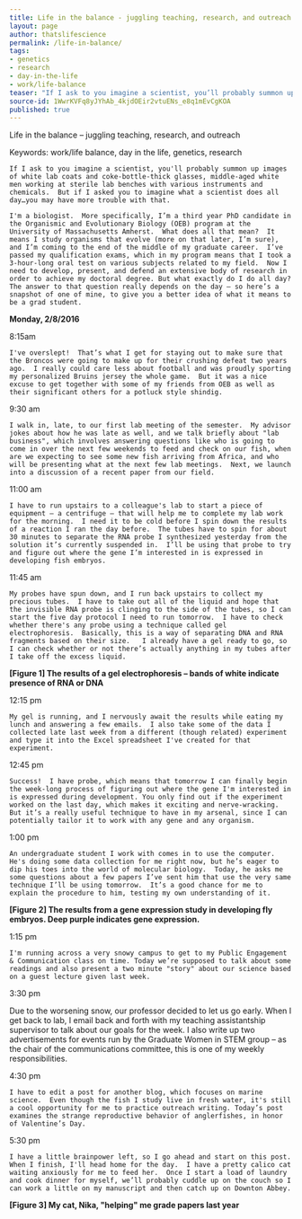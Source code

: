 ```yaml
---
title: Life in the balance - juggling teaching, research, and outreach
layout: page
author: thatslifescience
permalink: /life-in-balance/
tags:
- genetics
- research
- day-in-the-life
- work/life-balance
teaser: "If I ask to you imagine a scientist, you’ll probably summon up images of white lab coats and coke-bottle-thick glasses, middle-aged white men working at sterile lab benches with various instruments and chemicals.  But if I asked you to imagine what a scientist does all day…you may have more trouble with that."
source-id: 1WwrKVFq8yJYhAb_4kjdOEir2vtuENs_e8q1mEvCgKOA
published: true
---
```

Life in the balance – juggling teaching, research, and outreach

Keywords: work/life balance, day in the life, genetics, research

	If I ask to you imagine a scientist, you'll probably summon up images of white lab coats and coke-bottle-thick glasses, middle-aged white men working at sterile lab benches with various instruments and chemicals.  But if I asked you to imagine what a scientist does all day…you may have more trouble with that.

	I'm a biologist.  More specifically, I’m a third year PhD candidate in the Organismic and Evolutionary Biology (OEB) program at the University of Massachusetts Amherst.  What does all that mean?  It means I study organisms that evolve (more on that later, I’m sure), and I’m coming to the end of the middle of my graduate career.  I’ve passed my qualification exams, which in my program means that I took a 3-hour-long oral test on various subjects related to my field.  Now I need to develop, present, and defend an extensive body of research in order to achieve my doctoral degree. But what exactly do I do all day?  The answer to that question really depends on the day – so here’s a snapshot of one of mine, to give you a better idea of what it means to be a grad student.

**Monday, 2/8/2016**

8:15am

	I've overslept!  That’s what I get for staying out to make sure that the Broncos were going to make up for their crushing defeat two years ago.  I really could care less about football and was proudly sporting my personalized Bruins jersey the whole game.  But it was a nice excuse to get together with some of my friends from OEB as well as their significant others for a potluck style shindig.

9:30 am

	I walk in, late, to our first lab meeting of the semester.  My advisor jokes about how he was late as well, and we talk briefly about "lab business", which involves answering questions like who is going to come in over the next few weekends to feed and check on our fish, when are we expecting to see some new fish arriving from Africa, and who will be presenting what at the next few lab meetings.  Next, we launch into a discussion of a recent paper from our field.  

11:00 am

	I have to run upstairs to a colleague's lab to start a piece of equipment – a centrifuge – that will help me to complete my lab work for the morning.  I need it to be cold before I spin down the results of a reaction I ran the day before.  The tubes have to spin for about 30 minutes to separate the RNA probe I synthesized yesterday from the solution it’s currently suspended in.  I’ll be using that probe to try and figure out where the gene I’m interested in is expressed in developing fish embryos.

11:45 am

	My probes have spun down, and I run back upstairs to collect my precious tubes.  I have to take out all of the liquid and hope that the invisible RNA probe is clinging to the side of the tubes, so I can start the five day protocol I need to run tomorrow.  I have to check whether there's any probe using a technique called gel electrophoresis.  Basically, this is a way of separating DNA and RNA fragments based on their size.   I already have a gel ready to go, so I can check whether or not there’s actually anything in my tubes after I take off the excess liquid.  

**[Figure 1] The results of a gel electrophoresis – bands of white indicate presence of RNA or DNA**

12:15 pm

	My gel is running, and I nervously await the results while eating my lunch and answering a few emails.  I also take some of the data I collected late last week from a different (though related) experiment and type it into the Excel spreadsheet I've created for that experiment.  

12:45 pm

	Success!  I have probe, which means that tomorrow I can finally begin the week-long process of figuring out where the gene I'm interested in is expressed during development. You only find out if the experiment worked on the last day, which makes it exciting and nerve-wracking.  But it’s a really useful technique to have in my arsenal, since I can potentially tailor it to work with any gene and any organism.

1:00 pm

	An undergraduate student I work with comes in to use the computer.  He's doing some data collection for me right now, but he’s eager to dip his toes into the world of molecular biology.  Today, he asks me some questions about a few papers I’ve sent him that use the very same technique I’ll be using tomorrow.  It’s a good chance for me to explain the procedure to him, testing my own understanding of it.

**[Figure 2] The results from a gene expression study in developing fly embryos.  Deep purple indicates gene expression.**

1:15 pm

	I'm running across a very snowy campus to get to my Public Engagement & Communication class on time. Today we’re supposed to talk about some readings and also present a two minute "story" about our science based on a guest lecture given last week.

3:30 pm

Due to the worsening snow, our professor decided to let us go early.  When I get back to lab, I email back and forth with my teaching assistantship supervisor to talk about our goals for the week.  I also write up two advertisements for events run by the Graduate Women in STEM group – as the chair of the communications committee, this is one of my weekly responsibilities.  

4:30 pm

	I have to edit a post for another blog, which focuses on marine science.  Even though the fish I study live in fresh water, it's still a cool opportunity for me to practice outreach writing. Today’s post examines the strange reproductive behavior of anglerfishes, in honor of Valentine’s Day.

5:30 pm

	I have a little brainpower left, so I go ahead and start on this post.  When I finish, I'll head home for the day.  I have a pretty calico cat waiting anxiously for me to feed her.  Once I start a load of laundry and cook dinner for myself, we’ll probably cuddle up on the couch so I can work a little on my manuscript and then catch up on Downton Abbey. 

**[Figure 3] My cat, Nika, "helping" me grade papers last year**

